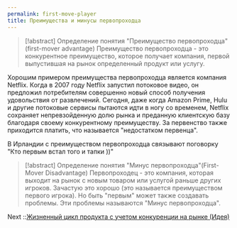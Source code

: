 ```yaml
---
permalink: first-move-player
title: Преимущества и минусы первопроходца
---
```




>[!abstract] Определение понятия "Преимущество первопроходца" (first-mover advantage)
>Преимущество первопроходца - это конкурентное преимущество, которое получает компания, первой выпустившая на рынок определенный продукт или услугу.

Хорошим примером преимущества первопроходца является компания Netflix. Когда в 2007 году Netflix запустил потоковое видео, он предложил потребителям совершенно новый способ получения удовольствия от развлечений. Сегодня, даже когда Amazon Prime, Hulu и другие потоковые сервисы пытаются идти в ногу со временем, Netflix сохраняет непревзойденную долю рынка и преданную клиентскую базу благодаря своему конкурентному преимуществу. За первенство также приходится платить, что называется "недостатком первенца".

В Ирландии с преимуществом первопроходца связывают поговорку "Кто первым встал того и тапки ))" 


>[!abstract] Определение понятия "Минус первопроходца"(First-Mover Disadvantage) 
>Первопроходец - это компания, которая выходит на рынок с новым товаром или услугой раньше других игроков. Зачастую это хорошо (это называется преимуществом первого игрока). Но быть "первым" может также создавать проблемы. Эти проблемы называются "Минус первопроходца".

Next ::[Жизненный цикл продукта с учетом конкуренции на рынке (Идея)](%D0%96%D0%B8%D0%B7%D0%BD%D0%B5%D0%BD%D0%BD%D1%8B%D0%B9%20%D1%86%D0%B8%D0%BA%D0%BB%20%D0%BF%D1%80%D0%BE%D0%B4%D1%83%D0%BA%D1%82%D0%B0%20%D1%81%20%D1%83%D1%87%D0%B5%D1%82%D0%BE%D0%BC%20%D0%BA%D0%BE%D0%BD%D0%BA%D1%83%D1%80%D0%B5%D0%BD%D1%86%D0%B8%D0%B8%20%D0%BD%D0%B0%20%D1%80%D1%8B%D0%BD%D0%BA%D0%B5%20%28%D0%98%D0%B4%D0%B5%D1%8F%29.md)
